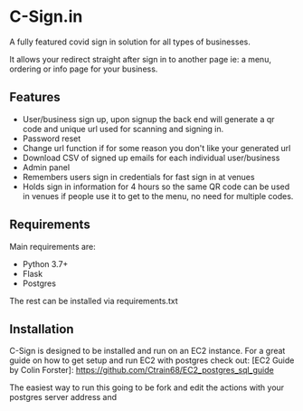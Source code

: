 # C-Sign.in

A fully featured covid sign in solution for all types of businesses.

It allows your redirect straight after sign in to another page ie: a menu, ordering or info page 
for your business.

## Features
 - User/business sign up, upon signup the back end will generate a qr code and unique url 
 used for scanning and signing in.
 - Password reset
 - Change url function if for some reason you don't like your generated url
 - Download CSV of signed up emails for each individual user/business
 - Admin panel
 - Remembers users sign in credentials for fast sign in at venues
 - Holds sign in information for 4 hours so the same QR code can be used in venues if 
 people use it to get to the menu, no need for multiple codes.

## Requirements
Main requirements are:
 - Python 3.7+
 - Flask
 - Postgres
 
The rest can be installed via requirements.txt


## Installation

C-Sign is designed to be installed and run on an EC2 instance.
For a great guide on how to get setup and run EC2 with postgres check out: 
[EC2 Guide by Colin Forster]: https://github.com/Ctrain68/EC2_postgres_sql_guide

The easiest way to run this going to be fork and edit the actions with your postgres server address 
and 